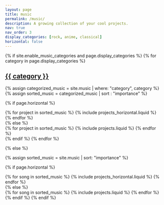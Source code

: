 ```yaml
---
layout: page
title: music
permalink: /music/
description: A growing collection of your cool projects.
nav: true
nav_order: 3
display_categories: [rock, anime, classical]
horizontal: false
---
```


<!-- pages/projects.md -->
<div class="projects">
{% if site.enable_music_categories and page.display_categories %}
  <!-- Display categorized projects -->
  {% for category in page.display_categories %}
  <a id="{{ category }}" href=".#{{ category }}">
    <h2 class="category">{{ category }}</h2>
  </a>
  {% assign categorized_music = site.music | where: "category", category %}
  {% assign sorted_music = categorized_music | sort : "importance" %}

  <!-- Generate cards for each project -->
  {% if page.horizontal %}
  <div class="container">
    <div class="row row-cols-1 row-cols-md-2">
    {% for project in sorted_music %}
      {% include projects_horizontal.liquid %}
    {% endfor %}
    </div>
  </div>
  {% else %}
  <div class="row row-cols-1 row-cols-md-3">
    {% for project in sorted_music %}
      {% include projects.liquid %}
    {% endfor %}
  </div>
  {% endif %}
  {% endfor %}

{% else %}

<!-- Display projects without categories -->

{% assign sorted_music = site.music | sort: "importance" %}

  <!-- Generate cards for each project -->

{% if page.horizontal %}

  <div class="container">
    <div class="row row-cols-1 row-cols-md-2">
    {% for song in sorted_music %}
      {% include projects_horizontal.liquid %}
    {% endfor %}
    </div>
  </div>
  {% else %}
  <div class="row row-cols-1 row-cols-md-3">
    {% for song in sorted_music %}
      {% include projects.liquid %}
    {% endfor %}
  </div>
  {% endif %}
{% endif %}
</div>
